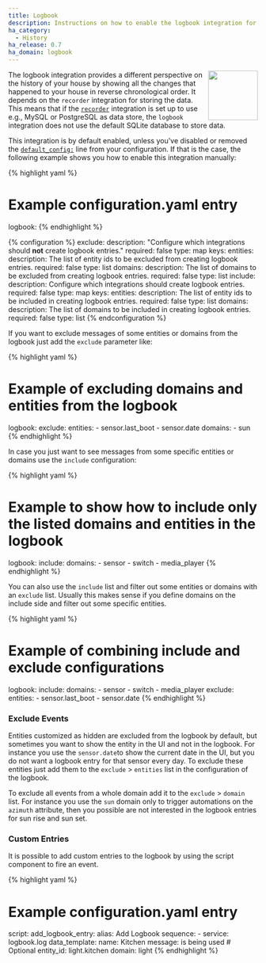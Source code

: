 ```yaml
---
title: Logbook
description: Instructions on how to enable the logbook integration for Open Peer Power.
ha_category:
  - History
ha_release: 0.7
ha_domain: logbook
---
```


<img src='/images/screenshots/logbook.png' style='margin-left:10px; float: right;' height="100" />

The logbook integration provides a different perspective on the history of your
house by showing all the changes that happened to your house in reverse
chronological order. It depends on
the `recorder` integration for storing the data. This means that if the
[`recorder`](/integrations/recorder/) integration is set up to use e.g., MySQL or
PostgreSQL as data store, the `logbook` integration does not use the default
SQLite database to store data.

This integration is by default enabled, unless you've disabled or removed the [`default_config:`](https://www.home-assistant.io/integrations/default_config/) line from your configuration. If that is the case, the following example shows you how to enable this integration manually:

{% highlight yaml %}
# Example configuration.yaml entry
logbook:
{% endhighlight %}

{% configuration %}
exclude:
  description: "Configure which integrations should **not** create logbook entries."
  required: false
  type: map
  keys:
    entities:
      description: The list of entity ids to be excluded from creating logbook entries.
      required: false
      type: list
    domains:
      description: The list of domains to be excluded from creating logbook entries.
      required: false
      type: list
include:
  description: Configure which integrations should create logbook entries.
  required: false
  type: map
  keys:
    entities:
      description: The list of entity ids to be included in creating logbook entries.
      required: false
      type: list
    domains:
      description: The list of domains to be included in creating logbook entries.
      required: false
      type: list
{% endconfiguration %}

If you want to exclude messages of some entities or domains from the logbook
just add the `exclude` parameter like:

{% highlight yaml %}
# Example of excluding domains and entities from the logbook
logbook:
  exclude:
    entities:
      - sensor.last_boot
      - sensor.date
    domains:
      - sun
{% endhighlight %}

In case you just want to see messages from some specific entities or domains use
the `include` configuration:

{% highlight yaml %}
# Example to show how to include only the listed domains and entities in the logbook
logbook:
  include:
    domains:
      - sensor
      - switch
      - media_player
{% endhighlight %}

You can also use the `include` list and filter out some entities or domains with
an `exclude` list. Usually this makes sense if you define domains on the include
side and filter out some specific entities.

{% highlight yaml %}
# Example of combining include and exclude configurations
logbook:
  include:
    domains:
      - sensor
      - switch
      - media_player
  exclude:
    entities:
      - sensor.last_boot
      - sensor.date
{% endhighlight %}

### Exclude Events

Entities customized as hidden are excluded from the logbook by default,
but sometimes you want to show the entity in the UI and not in the logbook.
For instance you use the `sensor.date`to show the current date in the UI,
but you do not want a logbook entry for that sensor every day.
To exclude these entities just add them to the `exclude` > `entities` list in
the configuration of the logbook.

To exclude all events from a whole domain add it to the `exclude` > `domain`
list. For instance you use the `sun` domain only to trigger automations on the
`azimuth` attribute, then you possible are not interested in the logbook entries
for sun rise and sun set.

### Custom Entries

It is possible to add custom entries to the logbook by using the script
component to fire an event.

{% highlight yaml %}
# Example configuration.yaml entry
script:
  add_logbook_entry:
    alias: Add Logbook
    sequence:
      - service: logbook.log
        data_template:
          name: Kitchen
          message: is being used
          # Optional
          entity_id: light.kitchen
          domain: light
{% endhighlight %}
